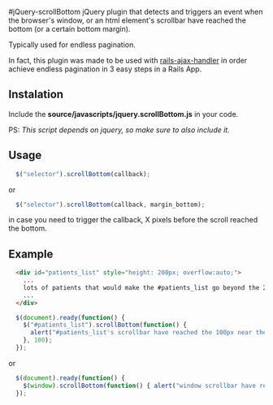 #jQuery-scrollBottom
jQuery plugin that detects and triggers an event when the browser's window, or an html element's scrollbar have reached the bottom (or a certain bottom margin).

Typically used for endless pagination.

In fact, this plugin was made to be used with [rails-ajax-handler](https://github.com/goncalvesjoao/rails-ajax-handler) in order achieve endless pagination in 3 easy steps in a Rails App.

## Instalation
Include the **source/javascripts/jquery.scrollBottom.js** in your code.

PS: *This script depends on jquery, so make sure to also include it.*

## Usage
```javascript
  $("selector").scrollBottom(callback);
```
or
```javascript
  $("selector").scrollBottom(callback, margin_bottom);
```
in case you need to trigger the callback, X pixels before the scroll reached the bottom.

## Example
```html
  <div id="patients_list" style="height: 200px; overflow:auto;">
    ...
    lots of patients that would make the #patients_list go beyond the 200px of height.
    ...
  </div>
```
```javascript
  $(document).ready(function() {
    $("#patients_list").scrollBottom(function() {
  	  alert("#patients_list's scrollbar have reached the 100px near the bottom.");
    }, 100);
  });
```
or
```javascript
  $(document).ready(function() {
    $(window).scrollBottom(function() { alert("window scrollbar have reached the bottom."); });
  });
```
